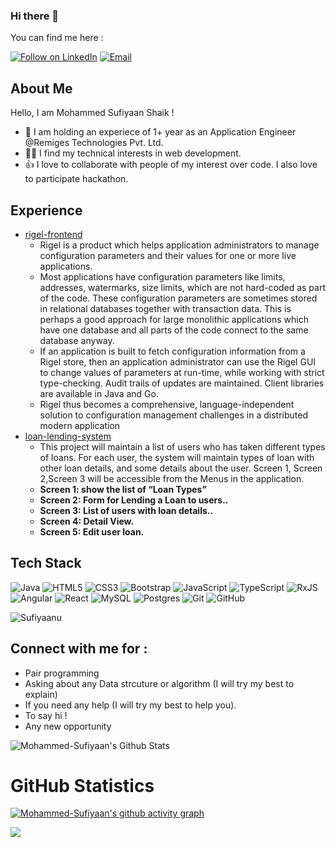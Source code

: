 ### Hi there 👋


<!-- Mohammed-Sufiyaan's readme.md file -->

You can find me here :
<p align="left">
  <a href="https://www.linkedin.com/in/mohammed-sufiyaan-shaik-791752218/"><img title="Follow on LinkedIn" src="https://img.shields.io/badge/LinkedIn-0077B5?style=for-the-badge&logo=linkedin&logoColor=white"/></a>
  <a href="mailto:mosufy2000@gmail.com"><img title="Email" src="https://img.shields.io/badge/Gmail-D14836?style=for-the-badge&logo=gmail&logoColor=white"/></a>

## About Me
Hello, I am Mohammed Sufiyaan Shaik !
- 🔭 I am holding an experiece of 1+ year as an Application Engineer @Remiges Technologies Pvt. Ltd.
- 👩‍💻 I find my technical interests in web development. 
- 👍 I love to collaborate with people of my interest over code. I also love to participate hackathon. 


## Experience 
 - [rigel-frontend]() 
    - Rigel is a product which helps application administrators to manage configuration parameters and their values 
      for one or more live applications.
    - Most applications have configuration parameters like limits, addresses, watermarks, size limits, which are not 
      hard-coded as part of the code. These configuration parameters are sometimes stored in relational databases 
      together with transaction data. This is perhaps a good approach for large monolithic applications which have 
      one database and all parts of the code connect to the same database anyway. 
    - If an application is built to fetch configuration information from a Rigel store, then an application 
      administrator can use the Rigel GUI to change values of parameters at run-time, while working with strict 
      type-checking. Audit trails of updates are maintained. Client libraries are available in Java and Go.
    - Rigel thus becomes a comprehensive, language-independent solution to configuration management challenges in a 
      distributed modern application
 - [loan-lending-system]() 
    - This project will maintain a list of users who has taken different types of loans. For each user,
      the system will maintain types of loan with other loan details, and some details about the user.
      Screen 1, Screen 2,Screen 3 will be accessible from the Menus in the application.
    - **Screen 1: show the list of “Loan Types”**
    - **Screen 2: Form for Lending a Loan to users..**
    - **Screen 3: List of users with loan details..**
    - **Screen 4: Detail View.**
    - **Screen 5: Edit user loan.**

 
## Tech Stack

![Java](https://img.shields.io/badge/java-%23ED8B00.svg?style=for-the-badge&logo=java&logoColor=white)
![HTML5](https://img.shields.io/badge/html5-%23E34F26.svg?style=for-the-badge&logo=html5&logoColor=white)
![CSS3](https://img.shields.io/badge/css3-%231572B6.svg?style=for-the-badge&logo=css3&logoColor=white)
![Bootstrap](https://img.shields.io/badge/bootstrap-%23563D7C.svg?style=for-the-badge&logo=bootstrap&logoColor=white)
![JavaScript](https://img.shields.io/badge/javascript-%23323330.svg?style=for-the-badge&logo=javascript&logoColor=%23F7DF1E)
![TypeScript](https://img.shields.io/badge/typescript-%23007ACC.svg?style=for-the-badge&logo=typescript&logoColor=white)
![RxJS](https://img.shields.io/badge/rxjs-%23B7178C.svg?style=for-the-badge&logo=reactivex&logoColor=white)
![Angular](https://img.shields.io/badge/angular-%23DD0031.svg?style=for-the-badge&logo=angular&logoColor=white)
![React](https://img.shields.io/badge/react-%2320232a.svg?style=for-the-badge&logo=react&logoColor=%2361DAFB)
![MySQL](https://img.shields.io/badge/mysql-%2300f.svg?style=for-the-badge&logo=mysql&logoColor=white)
![Postgres](https://img.shields.io/badge/postgres-%23316192.svg?style=for-the-badge&logo=postgresql&logoColor=white)
![Git](https://img.shields.io/badge/git-%23F05033.svg?style=for-the-badge&logo=git&logoColor=white)
![GitHub](https://img.shields.io/badge/github-%23121011.svg?style=for-the-badge&logo=github&logoColor=white)
<p align="left"> 
<img src="https://komarev.com/ghpvc/?username=SufiyaanuE&label=Views&color=blue&style=plastic" alt="Sufiyaanu" />
 </p>

## Connect with me for :
  - Pair programming
  - Asking about any Data strcuture or algorithm (I will try my best to explain)
  - If you need any help (I will try my best to help you).
  - To say hi !
  - Any new opportunity 
  

![Mohammed-Sufiyaan's Github Stats](https://github-readme-stats.anuraghazra1.vercel.app/api?username=Sufiyaanu&show_icons=true&include_all_commits=true&theme=radical)

<h1 align="left">GitHub Statistics</h1>

[![Mohammed-Sufiyaan's github activity graph](https://activity-graph.herokuapp.com/graph?username=Sufiyaanu&theme=github)](https://github.com/ashutosh00710/github-readme-activity-graph)


<a href="https://github.com/Sufiyaanu">
  <img align="center" src="https://github-readme-stats.vercel.app/api/top-langs/?username=Sufiyaanu&theme=tokyonight&layout=compact&" />
</a>
</p>
